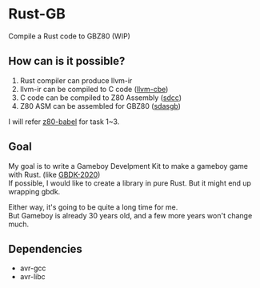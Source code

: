 # Rust-GB
Compile a Rust code to GBZ80 (WIP)

## How can is it possible?
1. Rust compiler can produce llvm-ir
2. llvm-ir can be compiled to C code ([llvm-cbe](https://github.com/JuliaHubOSS/llvm-cbe))
3. C code can be compiled to Z80 Assembly ([sdcc](https://sdcc.sourceforge.net/))
4. Z80 ASM can be assembled for GBZ80 ([sdasgb](https://gbdk-2020.github.io/gbdk-2020/docs/api/docs_supported_consoles.html))

I will refer [z80-babel](https://github.com/MartinezTorres/z80_babel) for task 1~3.

## Goal
My goal is to write a Gameboy Develpment Kit to make a gameboy game with Rust. (like [GBDK-2020](https://github.com/gbdk-2020/gbdk-2020/tree/develop))  
If possible, I would like to create a library in pure Rust. But it might end up wrapping gbdk.

Either way, it's going to be quite a long time for me.  
But Gameboy is already 30 years old, and a few more years won't change much.


## Dependencies
* avr-gcc
* avr-libc
